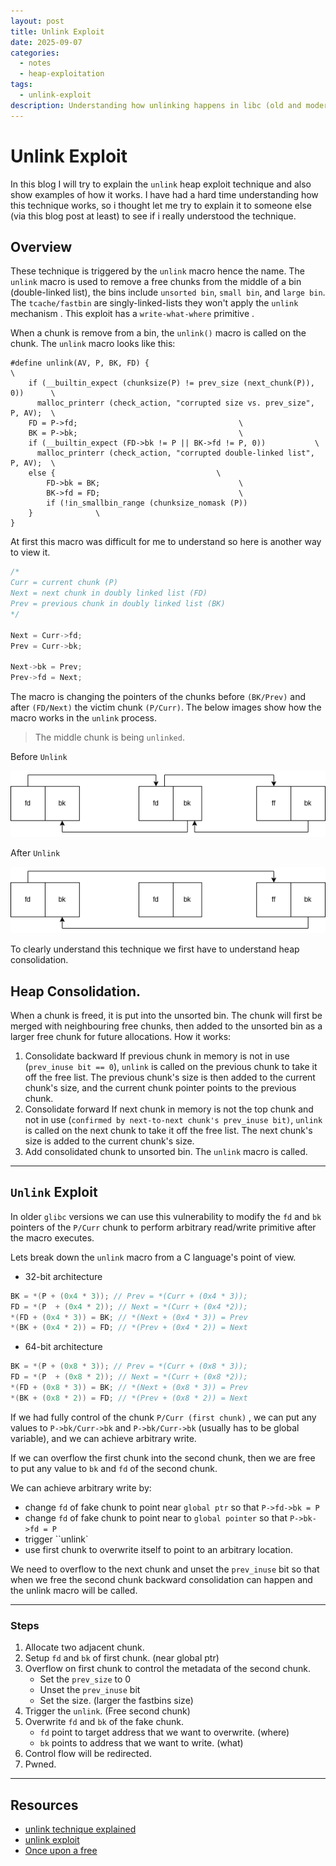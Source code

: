 ```yaml
---
layout: post
title: Unlink Exploit
date: 2025-09-07
categories:
  - notes
  - heap-exploitation
tags:
  - unlink-exploit
description: Understanding how unlinking happens in libc (old and modern)  and how to exploit it
---
```

# Unlink Exploit 

In this blog I will try to explain the `unlink`  heap exploit technique and also show examples of how it works. I have had a hard time understanding how this technique works, so i thought let me try to explain it to someone else (via this blog post at least) to see if i really understood the technique.
## Overview 

These technique is triggered by the `unlink` macro hence the name. The `unlink` macro is used to remove a free chunks from the middle of a bin (double-linked list), the bins include `unsorted bin`, `small bin`, and `large bin`. The `tcache/fastbin` are singly-linked-lists they won't apply the `unlink` mechanism . This exploit has a `write-what-where` primitive .

When a chunk is remove from a bin, the `unlink()` macro is called on the chunk. The `unlink` macro looks like this:

```
#define unlink(AV, P, BK, FD) {                                            \
    if (__builtin_expect (chunksize(P) != prev_size (next_chunk(P)), 0))      \
      malloc_printerr (check_action, "corrupted size vs. prev_size", P, AV);  \
    FD = P->fd;                                    \
    BK = P->bk;                                    \
    if (__builtin_expect (FD->bk != P || BK->fd != P, 0))           \
      malloc_printerr (check_action, "corrupted double-linked list", P, AV);  \
    else {                                    \
        FD->bk = BK;                               \
        BK->fd = FD;                               \
        if (!in_smallbin_range (chunksize_nomask (P))   
    }              \
}
```

At first this macro was difficult for me to understand so here is another way to view it.

```c
/*
Curr = current chunk (P)
Next = next chunk in doubly linked list (FD)
Prev = previous chunk in doubly linked list (BK) 
*/

Next = Curr->fd;
Prev = Curr->bk;

Next->bk = Prev;
Prev->fd = Next;
```

The macro is changing the pointers of the chunks before `(BK/Prev)` and after `(FD/Next)` the victim chunk `(P/Curr)`.  The below images show how the macro works in the `unlink` process.   

> The middle chunk is being `unlinked`.

Before `Unlink`

![before_unlink](/assets/images/unlink_1.png)

After `Unlink`

![after_unlink](/assets/images/unlink_2.png)

To clearly understand this technique we first have to understand heap consolidation.
## Heap Consolidation.

When a chunk is freed, it is put into the unsorted bin. The chunk will first be merged with neighbouring free chunks, then added to the unsorted bin as a larger free chunk for future allocations.
How it works:
1. Consolidate backward
	If previous chunk in memory is not in use (`prev_inuse bit == 0`), `unlink` is called on the previous chunk to take it off the free list. The previous chunk's size is then added to the current chunk's size, and the current chunk pointer points to the previous chunk.
2. Consolidate forward
	If next chunk in memory is not the top chunk and not in use (`confirmed by next-to-next chunk's prev_inuse bit)`, `unlink` is called on the next chunk to take it off the free list. The next chunk's size is added to the current chunk's size.
3. Add consolidated chunk to unsorted bin.
	The `unlink` macro is called.

---
## `Unlink` Exploit

In older `glibc` versions we can use this vulnerability to modify the `fd` and `bk` pointers of the `P/Curr` chunk to perform arbitrary read/write primitive after the macro executes.

Lets break down the `unlink` macro from a C language's point of view.
- 32-bit architecture
```c
BK = *(P + (0x4 * 3)); // Prev = *(Curr + (0x4 * 3));
FD = *(P  + (0x4 * 2)); // Next = *(Curr + (0x4 *2));
*(FD + (0x4 * 3)) = BK; // *(Next + (0x4 * 3)) = Prev
*(BK + (0x4 * 2)) = FD; // *(Prev + (0x4 * 2)) = Next
```

- 64-bit architecture
```c
BK = *(P + (0x8 * 3)); // Prev = *(Curr + (0x8 * 3));
FD = *(P  + (0x8 * 2)); // Next = *(Curr + (0x8 *2));
*(FD + (0x8 * 3)) = BK; // *(Next + (0x8 * 3)) = Prev
*(BK + (0x8 * 2)) = FD; // *(Prev + (0x8 * 2)) = Next
```

If we had fully control of the chunk `P/Curr (first chunk)` , we can put any values to `P->bk/Curr->bk` and `P->bk/Curr->bk` (usually has to be global variable), and we can achieve arbitrary write.

If we can overflow the first chunk into the second chunk, then we are free to put any value to `bk` and `fd` of the second chunk.

We can achieve arbitrary write by:
- change `fd` of fake chunk to point near `global ptr` so that `P->fd->bk = P` 
- change `fd` of fake chunk to point near to `global pointer` so that `P->bk->fd = P`
- trigger ``unlink`
- use first chunk to overwrite itself to point to an arbitrary location.

We need to overflow to the next chunk and unset the `prev_inuse` bit so that when we free the second chunk backward consolidation can happen and the unlink macro will be called. 

--- 
### Steps
1. Allocate two adjacent chunk.
2. Setup `fd` and `bk` of first chunk. (near global ptr)
3. Overflow on first chunk to control the metadata of the second chunk.
	- Set the `prev_size` to 0 
	- Unset the `prev_inuse` bit 
	- Set the size. (larger the fastbins size)
4. Trigger the `unlink`. (Free second chunk)
5. Overwrite `fd` and `bk` of the fake chunk.
	- `fd` point to target address that we want to overwrite. (where)
	- `bk` points to address that we want to write. (what)
6. Control flow will be redirected.
7. Pwned.


---
## Resources
- [unlink technique explained](https://www.youtube.com/watch?v=FOdkyVcbCk0)
- [unlink exploit](https://heap-exploitation.dhavalkapil.com/attacks/unlink_exploit)
- [Once upon a free](https://phrack.org/issues/57/9)
